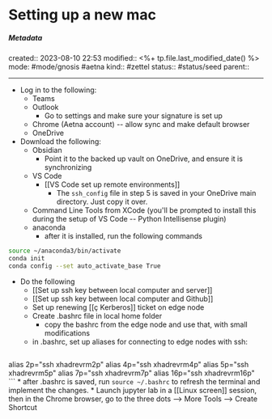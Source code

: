 # Setting up a new mac

##### Metadata
created:: 2023-08-10 22:53
modified:: <%+ tp.file.last_modified_date() %>
mode: #mode/gnosis #aetna 
kind:: #zettel 
status:: #status/seed
parent:: 
***


* Log in to the following:
	* Teams
	* Outlook
		* Go to settings and make sure your signature is set up
	* Chrome (Aetna account) -- allow sync and make default browser
	* OneDrive
* Download the following:
	* Obsidian
		* Point it to the backed up vault on OneDrive, and ensure it is synchronizing
	* VS Code
		* [[VS Code set up remote environments]]
			* The `ssh_config` file in step 5 is saved in your OneDrive main directory. Just copy it over. 
	* Command Line Tools from XCode (you'll be prompted to install this during the setup of VS Code -- Python Intellisense plugin)
	* anaconda
		* after it is installed, run the following commands 
```bash
source ~/anaconda3/bin/activate
conda init
conda config --set auto_activate_base True
```


* Do the following
	* [[Set up ssh key between local computer and server]]
	* [[Set up ssh key between local computer and Github]]
	* Set up renewing [[ç Kerberos]] ticket on edge node
	* Create .bashrc file in local home folder
		* copy the bashrc from the edge node and use that, with small modifications
	* in .bashrc, set up aliases for connecting to edge nodes with ssh:
		```bash
alias 2p="ssh xhadrevrm2p"
alias 4p="ssh xhadrevrm4p"
alias 5p="ssh xhadrevrm5p"
alias 7p="ssh xhadrevrm7p"
alias 16p="ssh xhadrevrm16p"
		```
		*  after .bashrc is saved, run `source ~/.bashrc` to refresh the terminal and implement the changes.
	* Launch jupyter lab in a [[Linux screen]] session, then in the Chrome browser, go to the three dots --> More Tools --> Create Shortcut
	